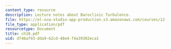 ```yaml
---
content_type: resource
description: Lecture notes about Baroclinic Turbulence.
file: https://ol-ocw-studio-app-production.s3.amazonaws.com/courses/12-820-turbulence-in-the-ocean-and-atmosphere-spring-2007/df46af93dda962cd48e4f4a39302eca1_ch18.pdf
file_type: application/pdf
resourcetype: Document
title: ch18.pdf
uid: df46af93-dda9-62cd-48e4-f4a39302eca1
---
```

